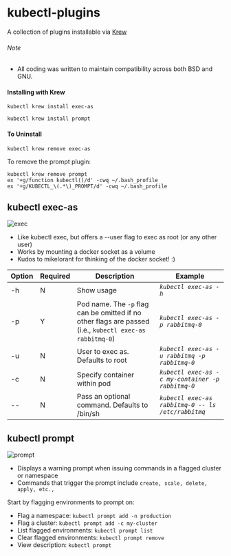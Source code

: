 # kubectl-plugins
A collection of plugins installable via [Krew](https://github.com/GoogleContainerTools/krew)

###### Note
- All coding was written to maintain compatibility across both BSD and GNU.

#### Installing with Krew
```
kubectl krew install exec-as
```
```
kubectl krew install prompt
```

#### To Uninstall
```
kubectl krew remove exec-as
```
To remove the prompt plugin:
```
kubectl krew remove prompt
ex '+g/function kubectl()/d' -cwq ~/.bash_profile
ex '+g/KUBECTL_\(.*\)_PROMPT/d' -cwq ~/.bash_profile
```


## kubectl exec-as
![exec](https://user-images.githubusercontent.com/22456127/54227565-97ae8d80-44d6-11e9-907c-8297a8b54010.gif)
- Like kubectl exec, but offers a --user flag to exec as root (or any other user)
- Works by mounting a docker socket as a volume
- Kudos to mikelorant for thinking of the docker socket! :)

Option | Required | Description | Example
------------- | ------------- | ------------- | -------------
-h | N | Show usage | *`kubectl exec-as -h`*
-p | Y | Pod name. The `-p` flag can be omitted if no other flags are passed (i.e., `kubectl exec-as rabbitmq-0`)| *`kubectl exec-as -p rabbitmq-0`*
-u | N | User to exec as. Defaults to root | *`kubectl exec-as -u rabbitmq -p rabbitmq-0`*
-c | N | Specify container within pod | *`kubectl exec-as -c my-container -p rabbitmq-0`*
-- | N | Pass an optional command. Defaults to /bin/sh | *`kubectl exec-as rabbitmq-0 -- ls /etc/rabbitmq`*


## kubectl prompt
![prompt](https://user-images.githubusercontent.com/22456127/47271066-91793e00-d542-11e8-9a97-71f2457aef51.gif)
- Displays a warning prompt when issuing commands in a flagged cluster or namespace
- Commands that trigger the prompt include ```create, scale, delete, apply, etc.,```

Start by flagging environments to prompt on:
- Flag a namespace:
```kubectl prompt add -n production```
- Flag a cluster:
```kubectl prompt add -c my-cluster```
- List flagged environments:
```kubectl prompt list```
- Clear flagged environments:
```kubectl prompt remove```
- View description:
```kubectl prompt```
